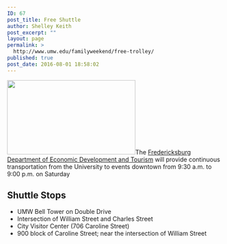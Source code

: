```yaml
---
ID: 67
post_title: Free Shuttle
author: Shelley Keith
post_excerpt: ""
layout: page
permalink: >
  http://www.umw.edu/familyweekend/free-trolley/
published: true
post_date: 2016-08-01 18:58:02
---
```

<a href="http://www.umw.edu/familyweekend/wp-content/uploads/sites/25/2019/08/FED_LogoBlue.png"><img class="wp-image-279 size-medium alignright" src="http://www.umw.edu/familyweekend/wp-content/uploads/sites/25/2019/08/FED_LogoBlue-300x174.png" alt="" width="300" height="174" /></a>The <a href="http://www.fredericksburgva.com/">Fredericksburg Department of Economic Development and Tourism</a> will provide continuous transportation from the University to events downtown from 9:30 a.m. to 9:00 p.m. on Saturday
<h2>Shuttle Stops</h2>
<ul>
 	<li>UMW Bell Tower on Double Drive</li>
 	<li>Intersection of William Street and Charles Street</li>
 	<li>City Visitor Center (706 Caroline Street)</li>
 	<li>900 block of Caroline Street; near the intersection of William Street</li>
</ul>